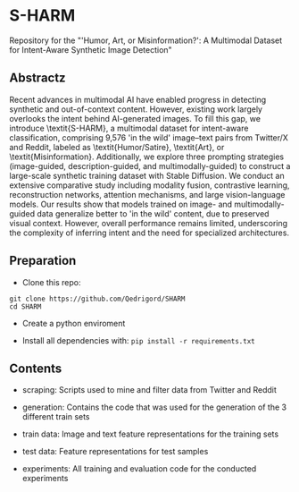 # S-HARM

Repository for the "'Humor, Art, or Misinformation?': A Multimodal Dataset for Intent-Aware Synthetic Image Detection"

## Abstractz
Recent advances in multimodal AI have enabled progress in detecting synthetic and out-of-context content. However, existing work largely overlooks the intent behind AI-generated images. To fill this gap, we introduce \textit{S-HARM}, a multimodal dataset for intent-aware classification, comprising 9,576 'in the wild' image–text pairs from Twitter/X and Reddit, labeled as \textit{Humor/Satire}, \textit{Art}, or \textit{Misinformation}. Additionally, we explore three prompting strategies (image-guided, description-guided, and multimodally-guided) to construct a large-scale synthetic training dataset with Stable Diffusion. We conduct an extensive comparative study including modality fusion, contrastive learning, reconstruction networks, attention mechanisms, and large vision-language models. Our results show that models trained on image- and multimodally-guided data generalize better to 'in the wild' content, due to preserved visual context. However, overall performance remains limited, underscoring the complexity of inferring intent and the need for specialized architectures.

## Preparation
- Clone this repo:
```
git clone https://github.com/Qedrigord/SHARM
cd SHARM
```

- Create a python enviroment

- Install all dependencies with: `pip install -r requirements.txt`


## Contents
- scraping: Scripts used to mine and filter data from Twitter and Reddit

- generation: Contains the code that was used for the generation of the 3 different train sets

- train data: Image and text feature representations for the training sets

- test data: Feature representations for test samples

- experiments: All training and evaluation code for the conducted experiments